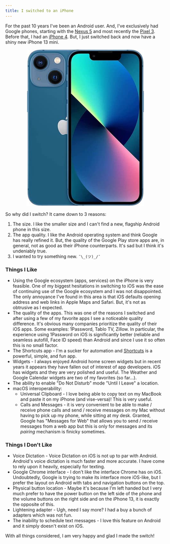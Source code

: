```yaml
---
title: I switched to an iPhone
---
```


For the past 10 years I've been an Android user.  And, I've exclusively had Google phones, starting with the [Nexus 5](https://en.wikipedia.org/wiki/Nexus_5) and most recently the [Pixel 3](https://en.wikipedia.org/wiki/Pixel_3).  Before that, I had an [iPhone 4](https://en.wikipedia.org/wiki/IPhone_4).  But, I just switched back and now have a shiny new iPhone 13 mini.

<div style="text-align: center;">
  <img src="iphone_13_mini.jpg" alt="iPhone 13 mini"/>
</div>

So why did I switch?  It came down to 3 reasons:
1. The size.  I like the smaller size and I can't find a new, flagship Android phone in this size.
2. The app quality.  I like the Android operating system and think Google has really refined it.  But, the quality of the Google Play store apps are, in general, not as good as their iPhone counterparts.  It's sad but I think it's undeniably true.
3. I wanted to try something new.  `¯\_(ツ)_/¯`

### Things I Like
- Using the Google ecosystem (apps, services) on the iPhone is very feasible.  One of my biggest hesitations in switching to iOS was the ease of continuing use of the Google ecosystem and I was not disappointed.  The only annoyance I've found in this area is that iOS defaults opening address and web links in Apple Maps and Safari.  But, it's not as obtrusive as I expected.
- The quality of the apps.  This was one of the reasons I switched and after using a few of my favorite apps I see a noticeable quality difference.  It's obvious many companies prioritize the quality of their iOS apps.  Some examples: 1Password, Tablo TV, Zillow.  In particular, the experience using 1Password on iOS is significantly better (reliable and seamless autofill, Face ID speed) than Android and since I use it so often this is no small factor.
- The Shortcuts app - I'm a sucker for automation and [Shortcuts](https://apps.apple.com/us/app/shortcuts/id915249334) is a powerful, simple, and fun app.
- Widgets - I always enjoyed Android home screen widgets but in recent years it appears they have fallen out of interest of app developers.  iOS has widgets and they are very polished and useful.  The Weather and Google Calendar widgets are two of my favorites (so far...).
- The ability to enable "Do Not Disturb" mode "Until I Leave" a location.
- macOS interoperability:
  - Universal Clipboard - I love being able to copy text on my MacBook and paste it on my iPhone (and vise-versa)! This is very useful.
  - Calls and Messages - it is very convenient to be able to make / receive phone calls and send / receive messages on my Mac without having to pick up my phone, while sitting at my desk.  Granted, Google has "Messages for Web" that allows you to send / receive messages from a web app but this is only for messages and its _pairing_ mechanism is finicky sometimes.

### Things I Don't Like
- Voice Dictation - Voice Dictation on iOS is not up to par with Android.  Android's voice dictation is much faster and more accurate.  I have come to rely upon it heavily, especially for texting.
- Google Chrome interface - I don't like the interface Chrome has on iOS.  Undoubtedly, Google is trying to make its interface more iOS-like, but I prefer the layout on Android with tabs and navigation buttons on the top.
- Physical button location - Maybe it's because I'm left handed but I very much prefer to have the power button on the left side of the phone and the volume buttons on the right side and on the iPhone 13, it is exactly the opposite of this.
- Lightening adapter - Ugh, need I say more?  I had a buy a bunch of adapters which was not fun.
- The inability to schedule text messages - I love this feature on Android and it simply doesn't exist on iOS.

With all things considered, I am very happy and glad I made the switch!
